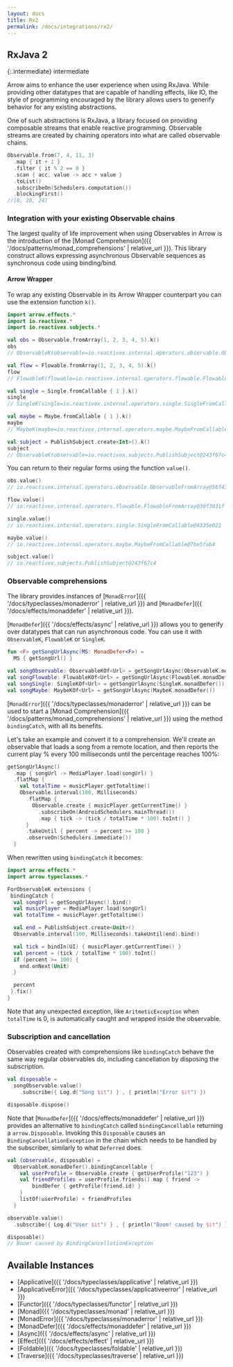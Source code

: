 ```yaml
---
layout: docs
title: Rx2
permalink: /docs/integrations/rx2/
---
```


## RxJava 2

{:.intermediate}
intermediate

Arrow aims to enhance the user experience when using RxJava. While providing other datatypes that are capable of handling effects, like IO, the style of programming encouraged by the library allows users to generify behavior for any existing abstractions.

One of such abstractions is RxJava, a library focused on providing composable streams that enable reactive programming. Observable streams are created by chaining operators into what are called observable chains.

```kotlin
Observable.from(7, 4, 11, 3)
  .map { it + 1 }
  .filter { it % 2 == 0 }
  .scan { acc, value -> acc + value }
  .toList()
  .subscribeOn(Schedulers.computation())
  .blockingFirst()
//[8, 20, 24]
```

### Integration with your existing Observable chains

The largest quality of life improvement when using Observables in Arrow is the introduction of the [Monad Comprehension]({{ '/docs/patterns/monad_comprehensions' | relative_url }}). This library construct allows expressing asynchronous Observable sequences as synchronous code using binding/bind.

#### Arrow Wrapper

To wrap any existing Observable in its Arrow Wrapper counterpart you can use the extension function `k()`.

```kotlin
import arrow.effects.*
import io.reactivex.*
import io.reactivex.subjects.*

val obs = Observable.fromArray(1, 2, 3, 4, 5).k()
obs
// ObservableK(observable=io.reactivex.internal.operators.observable.ObservableFromArray@56f4337a)
```

```kotlin
val flow = Flowable.fromArray(1, 2, 3, 4, 5).k()
flow
// FlowableK(flowable=io.reactivex.internal.operators.flowable.FlowableFromArray@30f3831f)
```

```kotlin
val single = Single.fromCallable { 1 }.k()
single
// SingleK(single=io.reactivex.internal.operators.single.SingleFromCallable@4335e021)
```

```kotlin
val maybe = Maybe.fromCallable { 1 }.k()
maybe
// MaybeK(maybe=io.reactivex.internal.operators.maybe.MaybeFromCallable@7be5fab4)
```

```kotlin
val subject = PublishSubject.create<Int>().k()
subject
// ObservableK(observable=io.reactivex.subjects.PublishSubject@243f67c4)
```

You can return to their regular forms using the function `value()`.

```kotlin
obs.value()
// io.reactivex.internal.operators.observable.ObservableFromArray@56f4337a
```

```kotlin
flow.value()
// io.reactivex.internal.operators.flowable.FlowableFromArray@30f3831f
```

```kotlin
single.value()
// io.reactivex.internal.operators.single.SingleFromCallable@4335e021
```

```kotlin
maybe.value()
// io.reactivex.internal.operators.maybe.MaybeFromCallable@7be5fab4
```

```kotlin
subject.value()
// io.reactivex.subjects.PublishSubject@243f67c4
```

### Observable comprehensions

The library provides instances of [`MonadError`]({{ '/docs/typeclasses/monaderror' | relative_url }}) and [`MonadDefer`]({{ '/docs/effects/monaddefer' | relative_url }}).

[`MonadDefer`]({{ '/docs/effects/async' | relative_url }}) allows you to generify over datatypes that can run asynchronous code. You can use it with `ObservableK`, `FlowableK` or `SingleK`.

```kotlin
fun <F> getSongUrlAsync(MS: MonadDefer<F>) =
  MS { getSongUrl() }

val songObservable: ObservableKOf<Url> = getSongUrlAsync(ObservableK.monadDefer())
val songFlowable: FlowableKOf<Url> = getSongUrlAsync(FlowableK.monadDefer())
val songSingle: SingleKOf<Url> = getSongUrlAsync(SingleK.monadDefer())
val songMaybe: MaybeKOf<Url> = getSongUrlAsync(MaybeK.monadDefer())
```

[`MonadError`]({{ '/docs/typeclasses/monaderror' | relative_url }}) can be used to start a [Monad Comprehension]({{ '/docs/patterns/monad_comprehensions' | relative_url }}) using the method `bindingCatch`, with all its benefits.

Let's take an example and convert it to a comprehension. We'll create an observable that loads a song from a remote location, and then reports the current play % every 100 milliseconds until the percentage reaches 100%:

```kotlin
getSongUrlAsync()
  .map { songUrl -> MediaPlayer.load(songUrl) }
  .flatMap {
    val totalTime = musicPlayer.getTotaltime()
    Observable.interval(100, Milliseconds)
      .flatMap {
        Observable.create { musicPlayer.getCurrentTime() }
          .subscribeOn(AndroidSchedulers.mainThread())
          .map { tick -> (tick / totalTime * 100).toInt() }
      }
      .takeUntil { percent -> percent >= 100 }
      .observeOn(Schedulers.immediate())
  }
```

When rewritten using `bindingCatch` it becomes:

```kotlin
import arrow.effects.*
import arrow.typeclasses.*

ForObservableK extensions { 
 bindingCatch {
  val songUrl = getSongUrlAsync().bind()
  val musicPlayer = MediaPlayer.load(songUrl)
  val totalTime = musicPlayer.getTotaltime()

  val end = PublishSubject.create<Unit>()
  Observable.interval(100, Milliseconds).takeUntil(end).bind()

  val tick = bindIn(UI) { musicPlayer.getCurrentTime() }
  val percent = (tick / totalTime * 100).toInt()
  if (percent >= 100) {
    end.onNext(Unit)
  }

  percent
 }.fix()
}
```

Note that any unexpected exception, like `AritmeticException` when `totalTime` is 0, is automatically caught and wrapped inside the observable.

### Subscription and cancellation

Observables created with comprehensions like `bindingCatch` behave the same way regular observables do, including cancellation by disposing the subscription.

```kotlin
val disposable =
  songObservable.value()
    .subscribe({ Log.d("Song $it") } , { println("Error $it") })

disposable.dispose()
```

Note that [`MonadDefer`]({{ '/docs/effects/monaddefer' | relative_url }}) provides an alternative to `bindingCatch` called `bindingCancellable` returning a `arrow.Disposable`.
Invoking this `Disposable` causes an `BindingCancellationException` in the chain which needs to be handled by the subscriber, similarly to what `Deferred` does.

```kotlin
val (observable, disposable) =
  ObservableK.monadDefer().bindingCancellable {
    val userProfile = Observable.create { getUserProfile("123") }
    val friendProfiles = userProfile.friends().map { friend ->
        bindDefer { getProfile(friend.id) }
    }
    listOf(userProfile) + friendProfiles
  }

observable.value()
  .subscribe({ Log.d("User $it") } , { println("Boom! caused by $it") })

disposable()
// Boom! caused by BindingCancellationException
```

## Available Instances

* [Applicative]({{ '/docs/typeclasses/applicative' | relative_url }})
* [ApplicativeError]({{ '/docs/typeclasses/applicativeerror' | relative_url }})
* [Functor]({{ '/docs/typeclasses/functor' | relative_url }})
* [Monad]({{ '/docs/typeclasses/monad' | relative_url }})
* [MonadError]({{ '/docs/typeclasses/monaderror' | relative_url }})
* [MonadDefer]({{ '/docs/effects/monaddefer' | relative_url }})
* [Async]({{ '/docs/effects/async' | relative_url }})
* [Effect]({{ '/docs/effects/effect' | relative_url }})
* [Foldable]({{ '/docs/typeclasses/foldable' | relative_url }})
* [Traverse]({{ '/docs/typeclasses/traverse' | relative_url }})
